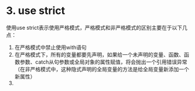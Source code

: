 # 3. use strict

使用use strict表示使用严格模式，严格模式和非严格模式的区别主要在于以下几点：

1. 在严格模式中禁止使用with语句
2. 在严格模式下，所有的变量都要先声明，如果给一个未声明的变量、函数、函数参数、catch从句参数或全局对象的属性赋值，将会抛出一个引用错误异常（在非严格模式中，这种隐式声明的全局变量的方法是给全局变量新添加一个新属性）
3. 


